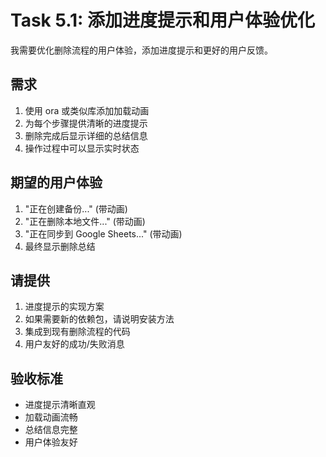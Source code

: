 # Task 5.1: 添加进度提示和用户体验优化

我需要优化删除流程的用户体验，添加进度提示和更好的用户反馈。

## 需求

1. 使用 ora 或类似库添加加载动画
2. 为每个步骤提供清晰的进度提示
3. 删除完成后显示详细的总结信息
4. 操作过程中可以显示实时状态

## 期望的用户体验

1. "正在创建备份..." (带动画)
2. "正在删除本地文件..." (带动画)
3. "正在同步到 Google Sheets..." (带动画)
4. 最终显示删除总结

## 请提供

1. 进度提示的实现方案
2. 如果需要新的依赖包，请说明安装方法
3. 集成到现有删除流程的代码
4. 用户友好的成功/失败消息

## 验收标准

- 进度提示清晰直观
- 加载动画流畅
- 总结信息完整
- 用户体验友好
